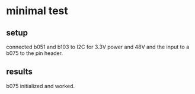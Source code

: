 # minimal test
## setup
connected b051 and b103 to I2C for 3.3V power and 48V and the input to a b075 to the pin header. 
## results
b075 initialized and worked.

